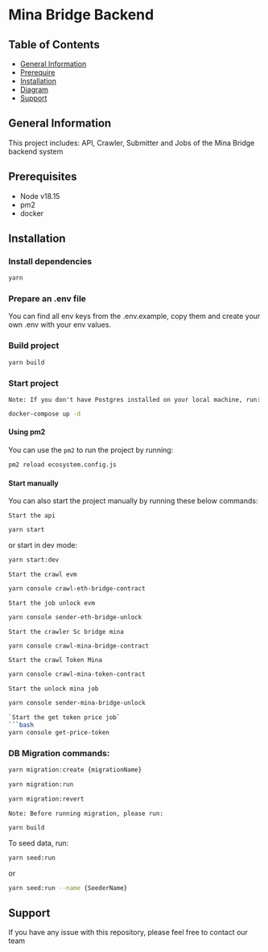 # Mina Bridge Backend

## Table of Contents

- [General Information](#general-information)
- [Prerequire](#prerequire)
- [Installation](#installation)
- [Diagram](#diagram)
- [Support](#support)

## General Information
This project includes: API, Crawler, Submitter and Jobs of the Mina Bridge backend system

## Prerequisites
- Node v18.15
- pm2
- docker

## Installation
### Install dependencies
```bash
yarn
```
### Prepare an .env file
You can find all env keys from the .env.example, copy them and create your own .env with your env values.

### Build project
```bash
yarn build
```

### Start project
``Note: If you don't have Postgres installed on your local machine, run:``
```bash
docker-compose up -d
```

#### Using pm2
You can use the `pm2` to run the project by running:
```bash
pm2 reload ecosystem.config.js
```
#### Start manually
You can also start the project manually by running these below commands:

`Start the api`
```bash
yarn start
```
or start in dev mode:
```bash
yarn start:dev
```
`Start the crawl evm`
```bash
yarn console crawl-eth-bridge-contract
```
`Start the job unlock evm`
```bash
yarn console sender-eth-bridge-unlock
```
`Start the crawler Sc bridge mina`
```bash
yarn console crawl-mina-bridge-contract
```
`Start the crawl Token Mina`
```bash
yarn console crawl-mina-token-contract
```
`Start the unlock mina job`
```bash
yarn console sender-mina-bridge-unlock

`Start the get token price job`
```bash
yarn console get-price-token
```

### DB Migration commands:

```bash
yarn migration:create {migrationName}
```

```bash
yarn migration:run
```

```bash
yarn migration:revert
```

``Note: Before running migration, please run:``
```bash
yarn build
```

To seed data, run:
```bash
yarn seed:run
```
or
```bash
yarn seed:run --name {SeederName}
```

## Support
If you have any issue with this repository, please feel free to contact our team 

<!-- (10/3/2024) -->
